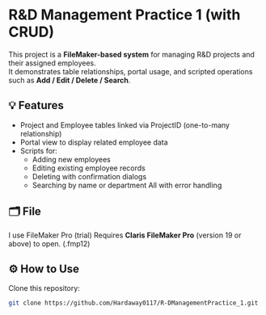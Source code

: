 # R&D Management Practice 1 (with CRUD)

This project is a **FileMaker-based system** for managing R&D projects and their assigned employees.  
It demonstrates table relationships, portal usage, and scripted operations such as **Add / Edit / Delete / Search**.

## 💡 Features
- Project and Employee tables linked via ProjectID (one-to-many relationship)
- Portal view to display related employee data
- Scripts for:
  - Adding new employees
  - Editing existing employee records
  - Deleting with confirmation dialogs
  - Searching by name or department 
All with error handling

## 🗂 File
I use FileMaker Pro (trial)
Requires **Claris FileMaker Pro** (version 19 or above) to open. (.fmp12)

## ⚙️ How to Use
  Clone this repository:
   ```bash
   git clone https://github.com/Hardaway0117/R-DManagementPractice_1.git
